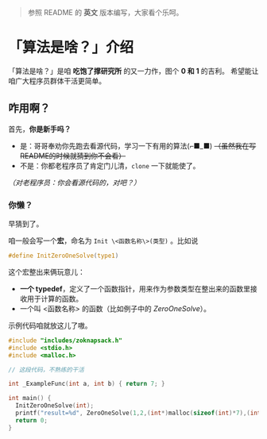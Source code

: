 > 参照 README 的 **英文** 版本编写，大家看个乐呵。

# 「算法是啥？」介绍
「算法是啥？」是咱 **吃饱了撑研究所** 的又一力作，图个 **0 和 1** 的吉利。 希望能让咱广大程序员群体干活更简单。

## 咋用啊？
首先，**你是新手吗？**

- 是：哥哥奉劝你先跑去看源代码，学习一下有用的算法(⌐■_■) ~~（虽然我在写README的时候就猜到你不会看）~~ 
- 不是：你都老程序员了肯定门儿清，`clone` 一下就能使了。

*（对老程序员：你会看源代码的，对吧？）*

### 你懒？
早猜到了。

咱一般会写一个**宏**，命名为 `Init \<函数名称\>(类型)` 。比如说
```c
#define InitZeroOneSolve(type1)
```

这个宏整出来俩玩意儿：
- **一个 typedef**，定义了一个函数指针，用来作为参数类型在整出来的函数里接收用于计算的函数。
- 一个叫 \<函数名称\> 的函数（比如例子中的 *ZeroOneSolve*）。

示例代码咱就放这儿了嗷。

```c
#include "includes/zoknapsack.h"
#include <stdio.h>
#include <malloc.h>

// 这段代码，不熟练的干活

int _ExampleFunc(int a, int b) { return 7; }

int main() {
  InitZeroOneSolve(int);
  printf("result=%d", ZeroOneSolve(1,2,(int*)malloc(sizeof(int)*7),(int*)malloc(sizeof(int)*7),(int*)malloc(sizeof(int)*7),_ExampleFunc));
  return 0;
}
```
